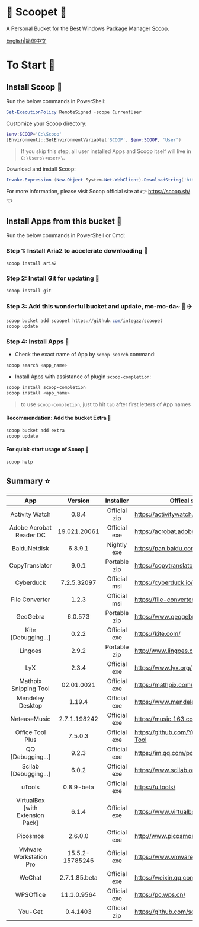 <div align="left">
<h1 align="left"> 🍨 Scoopet 🍨 </h1>

<p> A Personal Bucket for the Best Windows Package Manager <a href="https://github.com/lukesampson/scoop">Scoop</a>.
</p>

<p align="left">
        <a href="README.md">English</a>|<a href="README_CN.md">简体中文</a>
</p>
</div>

# To Start 🏃

## Install Scoop 🚴

Run the below commands in PowerShell:

```powershell
Set-ExecutionPolicy RemoteSigned -scope CurrentUser
```

Customize your Scoop directory:

```powershell
$env:SCOOP='C:\Scoop'
[Environment]::SetEnvironmentVariable('SCOOP', $env:SCOOP, 'User')
```

> If you skip this step, all user installed Apps and Scoop itself will live in `C:\Users\<user>\`.

Download and install Scoop:

```powershell
Invoke-Expression (New-Object System.Net.WebClient).DownloadString('https://get.scoop.sh')
```

For more information, please visit Scoop official site at 👉 https://scoop.sh/ 👈

## Install Apps from this bucket 🚗

Run the below commands in PowerShell or Cmd:

### Step 1: Install Aria2 to accelerate downloading 🚅

```powershell
scoop install aria2
```

### Step 2: Install Git for updating 🎫

```powershell
scoop install git
```

### Step 3: Add this wonderful bucket and update, mo-mo-da~ 💋 ✈️

```powershell
scoop bucket add scoopet https://github.com/integzz/scoopet
scoop update
```

### Step 4: Install Apps 🚀

- Check the exact name of App by `scoop search` command:

```powershell
scoop search <app_name>
```

- Install Apps with assistance of plugin `scoop-completion`:

```powershell
scoop install scoop-completion
scoop install <app_name>
```

> to use `scoop-completion`, just to hit `tab` after first letters of App names

#### Recommendation: Add the bucket Extra 💯

```powershell
scoop bucket add extra
scoop update
```

#### For quick-start usage of Scoop 📖

```powershell
scoop help
```

## Summary ⭐️

|               App                |     Version     |  Installer   | Offical site                            |
| :------------------------------: | :-------------: | :----------: | --------------------------------------- |
|          Activity Watch          |      0.8.4      | Official zip | https://activitywatch.net/              |
|     Adobe Acrobat Reader DC      |  19.021.20061   | Official exe | https://acrobat.adobe.com/              |
|           BaiduNetdisk           |     6.8.9.1     | Nightly exe  | https://pan.baidu.com/                  |
|          CopyTranslator          |      9.0.1      | Portable zip | https://copytranslator.github.io/       |
|            Cyberduck             |   7.2.5.32097   | Official msi | https://cyberduck.io/                   |
|          File Converter          |      1.2.3      | Official msi | https://file-converter.org/             |
|             GeoGebra             |     6.0.573     | Portable zip | https://www.geogebra.org/               |
|       Kite [Debugging...]        |      0.2.2      | Official exe | https://kite.com/                       |
|             Lingoes              |      2.9.2      | Portable zip | http://www.lingoes.cn/                  |
|               LyX                |      2.3.4      | Official exe | https://www.lyx.org/                    |
|      Mathpix Snipping Tool       |   02.01.0021    | Official exe | https://mathpix.com/                    |
|         Mendeley Desktop         |     1.19.4      | Official exe | https://www.mendeley.com/               |
|           NeteaseMusic           |  2.7.1.198242   | Official exe | https://music.163.com/                  |
|         Office Tool Plus         |     7.5.0.3     | Official exe | https://github.com/YerongAI/Office-Tool |
|        QQ [Debugging...]         |      9.2.3      | Official exe | https://im.qq.com/pcqq/                 |
|      Scilab [Debugging...]       |      6.0.2      | Official exe | https://www.scilab.org/                 |
|              uTools              |   0.8.9-beta    | Official exe | https://u.tools/                        |
| VirtualBox [with Extension Pack] |      6.1.4      | Official exe | https://www.virtualbox.org/             |
|             Picosmos             |     2.6.0.0     | Official exe | http://www.picosmos.net/                |
|      VMware Workstation Pro      | 15.5.2-15785246 | Official exe | https://www.vmware.com/                 |
|              WeChat              |  2.7.1.85.beta  | Official exe | https://weixin.qq.com/                  |
|            WPSOffice             |   11.1.0.9564   | Official exe | https://pc.wps.cn/                      |
|             You-Get              |    0.4.1403     | Official zip | https://github.com/soimort/you-get      |
